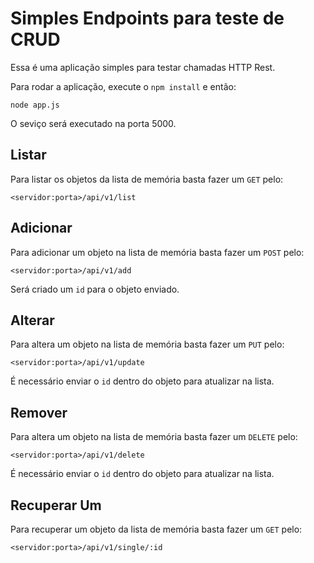 # Simples Endpoints para teste de CRUD

Essa é uma aplicação simples para testar chamadas HTTP Rest.

Para rodar a aplicação, execute o `npm install` e então:

~~~
node app.js
~~~

O seviço será executado na porta 5000.


## Listar

Para listar os objetos da lista de memória basta fazer um `GET` pelo:

~~~
<servidor:porta>/api/v1/list
~~~


## Adicionar

Para adicionar um objeto na lista de memória basta fazer um `POST` pelo:

~~~
<servidor:porta>/api/v1/add
~~~

Será criado um `id` para o objeto enviado.


## Alterar

Para altera um objeto na lista de memória basta fazer um `PUT` pelo:

~~~
<servidor:porta>/api/v1/update
~~~

É necessário enviar o `id` dentro do objeto para atualizar na lista.


## Remover

Para altera um objeto na lista de memória basta fazer um `DELETE` pelo:

~~~
<servidor:porta>/api/v1/delete
~~~

É necessário enviar o `id` dentro do objeto para atualizar na lista.


## Recuperar Um

Para recuperar um objeto da lista de memória basta fazer um `GET` pelo:

~~~
<servidor:porta>/api/v1/single/:id
~~~

